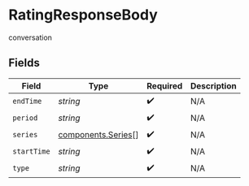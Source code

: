 # RatingResponseBody

conversation


## Fields

| Field                                                    | Type                                                     | Required                                                 | Description                                              |
| -------------------------------------------------------- | -------------------------------------------------------- | -------------------------------------------------------- | -------------------------------------------------------- |
| `endTime`                                                | *string*                                                 | :heavy_check_mark:                                       | N/A                                                      |
| `period`                                                 | *string*                                                 | :heavy_check_mark:                                       | N/A                                                      |
| `series`                                                 | [components.Series](../../models/components/series.md)[] | :heavy_check_mark:                                       | N/A                                                      |
| `startTime`                                              | *string*                                                 | :heavy_check_mark:                                       | N/A                                                      |
| `type`                                                   | *string*                                                 | :heavy_check_mark:                                       | N/A                                                      |